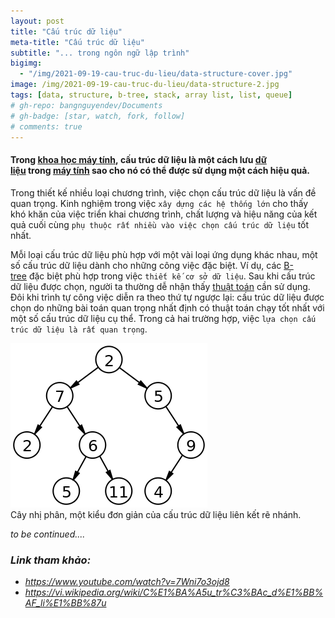 ```yaml
---
layout: post
title: "Cấu trúc dữ liệu"
meta-title: "Cấu trúc dữ liệu"
subtitle: "... trong ngôn ngữ lập trình"
bigimg:
  - "/img/2021-09-19-cau-truc-du-lieu/data-structure-cover.jpg"
image: /img/2021-09-19-cau-truc-du-lieu/data-structure-2.jpg
tags: [data, structure, b-tree, stack, array list, list, queue]
# gh-repo: bangnguyendev/Documents
# gh-badge: [star, watch, fork, follow]
# comments: true
---
```


#### Trong [khoa học máy tính](https://vi.wikipedia.org/wiki/Khoa_h%E1%BB%8Dc_m%C3%A1y_t%C3%ADnh "Khoa học máy tính"), cấu trúc dữ liệu là một cách lưu [dữ liệu](https://vi.wikipedia.org/wiki/D%E1%BB%AF_li%E1%BB%87u "Dữ liệu") trong [máy tính](https://vi.wikipedia.org/wiki/M%C3%A1y_t%C3%ADnh "Máy tính") sao cho nó có thể được sử dụng một cách hiệu quả.

Trong thiết kế nhiều loại chương trình, việc chọn cấu trúc dữ liệu là vấn đề quan trọng. Kinh nghiệm trong việc `xây dựng các hệ thống lớn` cho thấy khó khăn của việc triển khai chương trình, chất lượng và hiệu năng của kết quả cuối cùng `phụ thuộc rất nhiều vào việc chọn cấu trúc dữ liệu` tốt nhất.

Mỗi loại cấu trúc dữ liệu phù hợp với một vài loại ứng dụng khác nhau, một số cấu trúc dữ liệu dành cho những công việc đặc biệt. Ví dụ, các [B-tree](https://vi.wikipedia.org/wiki/B-tree "B-tree") đặc biệt phù hợp trong việc `thiết kế cơ sở dữ liệu`. Sau khi cấu trúc dữ liệu được chọn, người ta thường dễ nhận thấy [thuật toán](https://vi.wikipedia.org/wiki/Thu%E1%BA%ADt_to%C3%A1n "Thuật toán") cần sử dụng. Đôi khi trình tự công việc diễn ra theo thứ tự ngược lại: cấu trúc dữ liệu được chọn do những bài toán quan trọng nhất định có thuật toán chạy tốt nhất với một số cấu trúc dữ liệu cụ thể. Trong cả hai trường hợp, việc `lựa chọn cấu trúc dữ liệu là rất quan trọng`.


<div class="post-img-post">
    <img src="/img/2021-09-19-cau-truc-du-lieu/Binary_tree.png">
	<br>
	Cây nhị phân, một kiểu đơn giản của cấu trúc dữ liệu liên kết rẽ nhánh.
</div>

*to be continued....*

### *Link tham khảo:*
*	*https://www.youtube.com/watch?v=7Wni7o3ojd8*
*	*https://vi.wikipedia.org/wiki/C%E1%BA%A5u_tr%C3%BAc_d%E1%BB%AF_li%E1%BB%87u*
